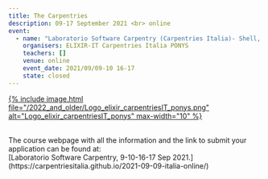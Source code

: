 ```yaml
---
title: The Carpentries
description: 09-17 September 2021 <br> online
event:
  - name: "Laboratorio Software Carpentry (Carpentries Italia)- Shell, Git, Python"
    organisers: ELIXIR-IT Carpentries Italia PONYS
    teachers: []
    venue: online
    event_date: 2021/09/09-10 16-17
    state: closed
---
```


[{% include image.html file="/2022_and_older/Logo_elixir_carpentriesIT_ponys.png" alt="Logo_elixir_carpentriesIT_ponys" max-width="10" %}](https://carpentriesitalia.github.io/2021-09-09-italia-online/)


<br>
The course webpage with all the information and the link to submit your application can be found at:<br>
[Laboratorio Software Carpentry,  9-10-16-17 Sep 2021.](https://carpentriesitalia.github.io/2021-09-09-italia-online/)
